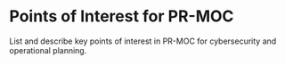 # Points of Interest for PR-MOC

List and describe key points of interest in PR-MOC for cybersecurity and operational planning.

